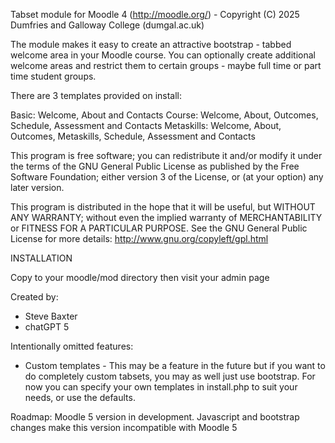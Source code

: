 Tabset module for Moodle 4 (http://moodle.org/) - Copyright (C) 2025 Dumfries and Galloway College (dumgal.ac.uk)

The module makes it easy to create an attractive bootstrap - tabbed welcome area in your Moodle course. You can optionally create additional welcome areas and restrict them to certain groups - maybe full time or part time student groups.

There are 3 templates provided on install:

Basic: Welcome, About and Contacts
Course: Welcome, About, Outcomes, Schedule, Assessment and Contacts
Metaskills: Welcome, About, Outcomes, Metaskills, Schedule, Assessment and Contacts

This program is free software; you can redistribute it and/or modify
it under the terms of the GNU General Public License as published by
the Free Software Foundation; either version 3 of the License, or
(at your option) any later version.

This program is distributed in the hope that it will be useful,
but WITHOUT ANY WARRANTY; without even the implied warranty of
MERCHANTABILITY or FITNESS FOR A PARTICULAR PURPOSE.  See the
GNU General Public License for more details: http://www.gnu.org/copyleft/gpl.html

INSTALLATION

Copy to your moodle/mod directory then visit your admin page

Created by:

* Steve Baxter
* chatGPT 5

Intentionally omitted features:

* Custom templates - This may be a feature in the future but if you want to do completely custom tabsets, you may as well just use bootstrap. For now you can specify your own templates in install.php to suit your needs, or use the defaults.

Roadmap:
Moodle 5 version in development. Javascript and bootstrap changes make this version incompatible with Moodle 5


